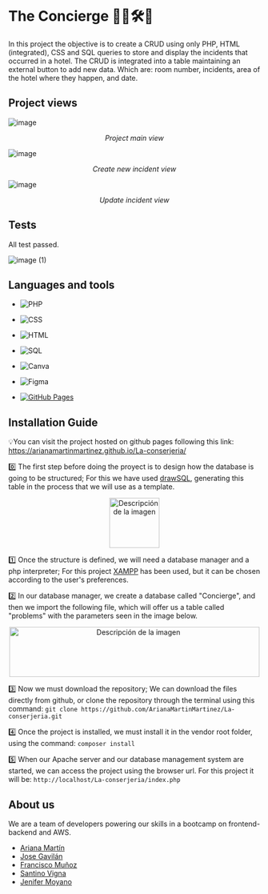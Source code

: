 # The Concierge 👷‍♂️🛠️🏨

In this project the objective is to create a CRUD using only PHP, HTML (integrated), CSS and SQL queries to store and display the incidents that occurred in a hotel.
The CRUD is integrated into a table maintaining an external button to add new data. Which are: room number, incidents, area of ​​the hotel where they happen, and date.

## Project views

![image](https://github.com/user-attachments/assets/8db442f8-f41b-4081-a414-19a9a1b99476)
<p align="center"><em>Project main view</em></p>

![image](https://github.com/user-attachments/assets/260d8211-a320-45f7-bd10-ff243772a984)
<p align="center"><em>Create new incident view</em></p>

![image](https://github.com/user-attachments/assets/6ed88f8f-4964-4585-aa5c-6e3783545ad9)
<p align="center"><em>Update incident view</em></p>

## Tests

All test passed.

![image (1)](https://github.com/user-attachments/assets/6c429bf6-bed6-4c0f-8592-1f032872f611)

## Languages ​​and tools

- ![PHP](https://img.shields.io/badge/-PHP-777BB4?logo=php&logoColor=white)  
- ![CSS](https://img.shields.io/badge/-CSS-1572B6?logo=css3&logoColor=white)  
- ![HTML](https://img.shields.io/badge/-HTML-E34F26?logo=html5&logoColor=white)  
- ![SQL](https://img.shields.io/badge/-SQL-4479A1?logo=sqlite&logoColor=white) 

- ![Canva](https://img.shields.io/badge/-Canva-00C4CC?logo=canva&logoColor=white)
- ![Figma](https://img.shields.io/badge/-Figma-F24E1E?logo=figma&logoColor=white)
- [![GitHub Pages](https://img.shields.io/badge/GitHub%20Pages-Sitio%20Web-327FC7?style=for-the-badge&logo=github)](https://arianamartinmartinez.github.io/La-conserjeria/)


## Installation Guide    

💡You can visit the project hosted on github pages following this link:
https://arianamartinmartinez.github.io/La-conserjeria/

0️⃣ The first step before doing the proyect is to design how the database is going to be structured; For this we have used [drawSQL](https://drawsql.app/), generating this table in the process that we will use as a template.

<p align="center">
  <img src="https://github.com/user-attachments/assets/fdc1adde-0160-4016-956d-7947b9f00e36" alt="Descripción de la imagen" width="100"/>
</p>

1️⃣ Once the structure is defined, we will need a database manager and a php interpreter; For this project [XAMPP](https://www.apachefriends.org/es/index.html) has been used, but it can be chosen according to the user's preferences.

2️⃣ In our database manager, we create a database called "Concierge", and then we import the following file, which will offer us a table called "problems" with the parameters seen in the image below.

<p align="center">
  <img src="https://github.com/user-attachments/assets/78ddac02-5c70-4a00-9bc4-cbc25867fd25" alt="Descripción de la imagen" width="500" height="100"/>
</p>

3️⃣ Now we must download the repository; We can download the files directly from github, or clone the repository through the terminal using this command:
`git clone https://github.com/ArianaMartinMartinez/La-conserjeria.git`


4️⃣ Once the project is installed, we must install it in the vendor root folder, using the command:
`composer install`

5️⃣ When our Apache server and our database management system are started, we can access the project using the browser url. For this project it will be:
`http://localhost/La-conserjeria/index.php`

## About us
We are a team of developers powering our skills in a bootcamp on frontend-backend and AWS.

- [Ariana Martín](https://github.com/ArianaMartinMartinez)
- [Jose Gavilán](https://github.com/sr-calcetines)
- [Francisco Muñoz](https://github.com/Crudo7)
- [Santino Vigna](https://github.com/SantiVigna)
- [Jenifer Moyano](https://github.com/soyJenifer)